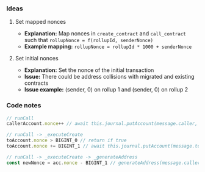
### Ideas

1. Set mapped nonces
    - **Explanation:** Map nonces in `create_contract` and `call_contract` such that `rollupNonce = f(rollupId, senderNonce)`
    - **Example mapping:** `rollupNonce = rollupId * 1000 + senderNonce`

2. Set initial nonces
    - **Explanation:** Set the nonce of the initial transaction
    - **Issue:** There could be address collisions with migrated and existing contracts
    - **Issue example:** (sender, 0) on rollup 1 and (sender, 0) on rollup 2


### Code notes

```js
// runCall
callerAccount.nonce++ // await this.journal.putAccount(message.caller, callerAccount)

// runCall -> _executeCreate
toAccount.nonce > BIGINT_0 // return if true
toAccount.nonce += BIGINT_1 // await this.journal.putAccount(message.to, toAccount)

// runCall -> _executeCreate -> _generateAddress
const newNonce = acc.nonce - BIGINT_1 // generateAddress(message.caller.bytes, bigIntToBytes(newNonce))
```
